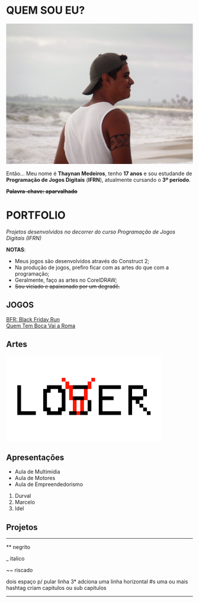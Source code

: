 # QUEM SOU EU?

![minhafoto](eusoupraieiro.JPG)

Então... Meu nome é **Thaynan Medeiros**, tenho **17 anos** e sou estudande de **Programação de Jogos Digitais** (**IFRN**), atualmente cursando o **3º período**.

**~~Palavra-chave: aparvalhado~~**

# PORTFOLIO

_Projetos desenvolvidos no decorrer do curso Programação de Jogos Digitais (IFRN)_

**NOTAS**:
- Meus jogos são desenvolvidos através do Construct 2;
- Na produção de jogos, prefiro ficar com as artes do que com a programação;
- Geralmente, faço as artes no CorelDRAW;
- ~~Sou viciado e apaixonado por um degradê.~~

## JOGOS

[BFR: Black Friday Run](https://thaynanmedeiros.github.io/BFR/)  
[Quem Tem Boca Vai a Roma](https://thaynanmedeiros.github.io/QTBVAR2/)

## Artes  

![teste1](loser.png)  

## Apresentações
* Aula de Multimidia
* Aula de Motores
* Aula de Empreendedorismo  

1. Durval  
2. Marcelo  
3. Idel

## Projetos

* * *

** negrito

_ italico

~~ riscado

   dois espaço p/ pular linha
 3* adciona uma linha horizontal
 #s uma ou mais hashtag criam capitulos ou sub capitulos  
 
 
 * * *
